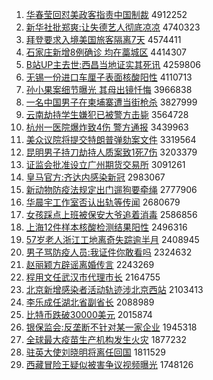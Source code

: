 1. [华春莹回怼美政客指责中国制裁](http://www.baidu.com/baidu?cl=3&tn=SE_baiduhomet8_jmjb7mjw&rsv_dl=fyb_top&fr=top1000&wd=%BB%AA%B4%BA%D3%A8%BB%D8%ED%A1%C3%C0%D5%FE%BF%CD%D6%B8%D4%F0%D6%D0%B9%FA%D6%C6%B2%C3) 4912252
1. [新华社批郑爽:让失德艺人彻底凉凉](http://www.baidu.com/baidu?cl=3&tn=SE_baiduhomet8_jmjb7mjw&rsv_dl=fyb_top&fr=top1000&wd=%D0%C2%BB%AA%C9%E7%C5%FA%D6%A3%CB%AC%3A%C8%C3%CA%A7%B5%C2%D2%D5%C8%CB%B3%B9%B5%D7%C1%B9%C1%B9) 4740323
1. [拜登要求入境美国旅客隔离7天](http://www.baidu.com/baidu?cl=3&tn=SE_baiduhomet8_jmjb7mjw&rsv_dl=fyb_top&fr=top1000&wd=%B0%DD%B5%C7%D2%AA%C7%F3%C8%EB%BE%B3%C3%C0%B9%FA%C2%C3%BF%CD%B8%F4%C0%EB7%CC%EC) 4574411
1. [石家庄新增8例确诊 均在藁城区](http://www.baidu.com/baidu?cl=3&tn=SE_baiduhomet8_jmjb7mjw&rsv_dl=fyb_top&fr=top1000&wd=%CA%AF%BC%D2%D7%AF%D0%C2%D4%F68%C0%FD%C8%B7%D5%EF%20%BE%F9%D4%DA%DE%BB%B3%C7%C7%F8) 4414307
1. [B站UP主去世:西昌当地证实其死讯](http://www.baidu.com/baidu?cl=3&tn=SE_baiduhomet8_jmjb7mjw&rsv_dl=fyb_top&fr=top1000&wd=B%D5%BEUP%D6%F7%C8%A5%CA%C0%3A%CE%F7%B2%FD%B5%B1%B5%D8%D6%A4%CA%B5%C6%E4%CB%C0%D1%B6) 4259806
1. [无锡一份进口车厘子表面核酸阳性](http://www.baidu.com/baidu?cl=3&tn=SE_baiduhomet8_jmjb7mjw&rsv_dl=fyb_top&fr=top1000&wd=%CE%DE%CE%FD%D2%BB%B7%DD%BD%F8%BF%DA%B3%B5%C0%E5%D7%D3%B1%ED%C3%E6%BA%CB%CB%E1%D1%F4%D0%D4) 4110713
1. [孙小果案细节曝光 其母出镜忏悔](http://www.baidu.com/baidu?cl=3&tn=SE_baiduhomet8_jmjb7mjw&rsv_dl=fyb_top&fr=top1000&wd=%CB%EF%D0%A1%B9%FB%B0%B8%CF%B8%BD%DA%C6%D8%B9%E2%20%C6%E4%C4%B8%B3%F6%BE%B5%E2%E3%BB%DA) 3966838
1. [一名中国男子在柬埔寨遭当街枪杀](http://www.baidu.com/baidu?cl=3&tn=SE_baiduhomet8_jmjb7mjw&rsv_dl=fyb_top&fr=top1000&wd=%D2%BB%C3%FB%D6%D0%B9%FA%C4%D0%D7%D3%D4%DA%BC%ED%C6%D2%D5%AF%D4%E2%B5%B1%BD%D6%C7%B9%C9%B1) 3827999
1. [云南劫持学生嫌犯已被警方击毙](http://www.baidu.com/baidu?cl=3&tn=SE_baiduhomet8_jmjb7mjw&rsv_dl=fyb_top&fr=top1000&wd=%D4%C6%C4%CF%BD%D9%B3%D6%D1%A7%C9%FA%CF%D3%B7%B8%D2%D1%B1%BB%BE%AF%B7%BD%BB%F7%B1%D0) 3564728
1. [杭州一医院爆炸致4伤 警方通报](http://www.baidu.com/baidu?cl=3&tn=SE_baiduhomet8_jmjb7mjw&rsv_dl=fyb_top&fr=top1000&wd=%BA%BC%D6%DD%D2%BB%D2%BD%D4%BA%B1%AC%D5%A8%D6%C24%C9%CB%20%BE%AF%B7%BD%CD%A8%B1%A8) 3439963
1. [美众议院将提交特朗普弹劾案文件](http://www.baidu.com/baidu?cl=3&tn=SE_baiduhomet8_jmjb7mjw&rsv_dl=fyb_top&fr=top1000&wd=%C3%C0%D6%DA%D2%E9%D4%BA%BD%AB%CC%E1%BD%BB%CC%D8%C0%CA%C6%D5%B5%AF%DB%C0%B0%B8%CE%C4%BC%FE) 3319564
1. [昆明男子持刀劫持人质案致1死7伤](http://www.baidu.com/baidu?cl=3&tn=SE_baiduhomet8_jmjb7mjw&rsv_dl=fyb_top&fr=top1000&wd=%C0%A5%C3%F7%C4%D0%D7%D3%B3%D6%B5%B6%BD%D9%B3%D6%C8%CB%D6%CA%B0%B8%D6%C21%CB%C07%C9%CB) 3203379
1. [证监会批准设立广州期货交易所](http://www.baidu.com/baidu?cl=3&tn=SE_baiduhomet8_jmjb7mjw&rsv_dl=fyb_top&fr=top1000&wd=%D6%A4%BC%E0%BB%E1%C5%FA%D7%BC%C9%E8%C1%A2%B9%E3%D6%DD%C6%DA%BB%F5%BD%BB%D2%D7%CB%F9) 3091261
1. [皇马官方:齐达内感染新冠](http://www.baidu.com/baidu?cl=3&tn=SE_baiduhomet8_jmjb7mjw&rsv_dl=fyb_top&fr=top1000&wd=%BB%CA%C2%ED%B9%D9%B7%BD%3A%C6%EB%B4%EF%C4%DA%B8%D0%C8%BE%D0%C2%B9%DA) 2983067
1. [新动物防疫法规定出门遛狗要牵绳](http://www.baidu.com/baidu?cl=3&tn=SE_baiduhomet8_jmjb7mjw&rsv_dl=fyb_top&fr=top1000&wd=%D0%C2%B6%AF%CE%EF%B7%C0%D2%DF%B7%A8%B9%E6%B6%A8%B3%F6%C3%C5%E5%DE%B9%B7%D2%AA%C7%A3%C9%FE) 2777906
1. [华晨宇工作室否认出轨等传闻](http://www.baidu.com/baidu?cl=3&tn=SE_baiduhomet8_jmjb7mjw&rsv_dl=fyb_top&fr=top1000&wd=%BB%AA%B3%BF%D3%EE%B9%A4%D7%F7%CA%D2%B7%F1%C8%CF%B3%F6%B9%EC%B5%C8%B4%AB%CE%C5) 2680679
1. [女孩踩点上班被保安大爷追着消毒](http://www.baidu.com/baidu?cl=3&tn=SE_baiduhomet8_jmjb7mjw&rsv_dl=fyb_top&fr=top1000&wd=%C5%AE%BA%A2%B2%C8%B5%E3%C9%CF%B0%E0%B1%BB%B1%A3%B0%B2%B4%F3%D2%AF%D7%B7%D7%C5%CF%FB%B6%BE) 2586856
1. [上海12件样本核酸检测结果阳性](http://www.baidu.com/baidu?cl=3&tn=SE_baiduhomet8_jmjb7mjw&rsv_dl=fyb_top&fr=top1000&wd=%C9%CF%BA%A312%BC%FE%D1%F9%B1%BE%BA%CB%CB%E1%BC%EC%B2%E2%BD%E1%B9%FB%D1%F4%D0%D4) 2496316
1. [57岁老人浙江工地离奇失踪逾半月](http://www.baidu.com/baidu?cl=3&tn=SE_baiduhomet8_jmjb7mjw&rsv_dl=fyb_top&fr=top1000&wd=57%CB%EA%C0%CF%C8%CB%D5%E3%BD%AD%B9%A4%B5%D8%C0%EB%C6%E6%CA%A7%D7%D9%D3%E2%B0%EB%D4%C2) 2408945
1. [男子骂防疫人员:我证件你敢看吗](http://www.baidu.com/baidu?cl=3&tn=SE_baiduhomet8_jmjb7mjw&rsv_dl=fyb_top&fr=top1000&wd=%C4%D0%D7%D3%C2%EE%B7%C0%D2%DF%C8%CB%D4%B1%3A%CE%D2%D6%A4%BC%FE%C4%E3%B8%D2%BF%B4%C2%F0) 2324632
1. [赵丽颖方辟谣离婚传言](http://www.baidu.com/baidu?cl=3&tn=SE_baiduhomet8_jmjb7mjw&rsv_dl=fyb_top&fr=top1000&wd=%D5%D4%C0%F6%D3%B1%B7%BD%B1%D9%D2%A5%C0%EB%BB%E9%B4%AB%D1%D4) 2243269
1. [程用文任武汉市代理市长](http://www.baidu.com/baidu?cl=3&tn=SE_baiduhomet8_jmjb7mjw&rsv_dl=fyb_top&fr=top1000&wd=%B3%CC%D3%C3%CE%C4%C8%CE%CE%E4%BA%BA%CA%D0%B4%FA%C0%ED%CA%D0%B3%A4) 2164755
1. [北京新增感染者活动轨迹涉北京西站](http://www.baidu.com/baidu?cl=3&tn=SE_baiduhomet8_jmjb7mjw&rsv_dl=fyb_top&fr=top1000&wd=%B1%B1%BE%A9%D0%C2%D4%F6%B8%D0%C8%BE%D5%DF%BB%EE%B6%AF%B9%EC%BC%A3%C9%E6%B1%B1%BE%A9%CE%F7%D5%BE) 2103413
1. [李乐成任湖北省副省长](http://www.baidu.com/baidu?cl=3&tn=SE_baiduhomet8_jmjb7mjw&rsv_dl=fyb_top&fr=top1000&wd=%C0%EE%C0%D6%B3%C9%C8%CE%BA%FE%B1%B1%CA%A1%B8%B1%CA%A1%B3%A4) 2088989
1. [比特币跌破30000美元](http://www.baidu.com/baidu?cl=3&tn=SE_baiduhomet8_jmjb7mjw&rsv_dl=fyb_top&fr=top1000&wd=%B1%C8%CC%D8%B1%D2%B5%F8%C6%C630000%C3%C0%D4%AA) 2015874
1. [银保监会:反垄断不针对某一家企业](http://www.baidu.com/baidu?cl=3&tn=SE_baiduhomet8_jmjb7mjw&rsv_dl=fyb_top&fr=top1000&wd=%D2%F8%B1%A3%BC%E0%BB%E1%3A%B7%B4%C2%A2%B6%CF%B2%BB%D5%EB%B6%D4%C4%B3%D2%BB%BC%D2%C6%F3%D2%B5) 1945318
1. [全球最大疫苗生产机构发生火灾](http://www.baidu.com/baidu?cl=3&tn=SE_baiduhomet8_jmjb7mjw&rsv_dl=fyb_top&fr=top1000&wd=%C8%AB%C7%F2%D7%EE%B4%F3%D2%DF%C3%E7%C9%FA%B2%FA%BB%FA%B9%B9%B7%A2%C9%FA%BB%F0%D4%D6) 1877232
1. [驻英大使刘晓明将离任回国](http://www.baidu.com/baidu?cl=3&tn=SE_baiduhomet8_jmjb7mjw&rsv_dl=fyb_top&fr=top1000&wd=%D7%A4%D3%A2%B4%F3%CA%B9%C1%F5%CF%FE%C3%F7%BD%AB%C0%EB%C8%CE%BB%D8%B9%FA) 1811529
1. [西藏冒险王疑似被害争议视频曝光](http://www.baidu.com/baidu?cl=3&tn=SE_baiduhomet8_jmjb7mjw&rsv_dl=fyb_top&fr=top1000&wd=%CE%F7%B2%D8%C3%B0%CF%D5%CD%F5%D2%C9%CB%C6%B1%BB%BA%A6%D5%F9%D2%E9%CA%D3%C6%B5%C6%D8%B9%E2) 1748126